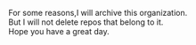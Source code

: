 For some reasons,I will archive this organization.\
But I will not delete repos that belong to it.\
Hope you have a great day.

